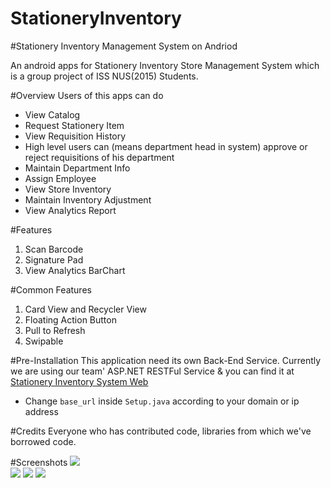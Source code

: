 # StationeryInventory

#Stationery Inventory Management System on Andriod

An android apps for Stationery Inventory Store Management System which is a group project of ISS NUS(2015) Students.

#Overview
Users of this apps can do
<ul>
<li>View Catalog</li>
<li>Request Stationery Item</li>
<li>View Requisition History</li>
<li>High level users can (means department head in system) approve or reject requisitions of his department</li>
<li>Maintain Department Info</li>
<li>Assign Employee</li>
<li>View Store Inventory</li>
<li>Maintain Inventory Adjustment</li>
<li>View Analytics Report</li>
</ul>

#Features
<ol>
<li>Scan Barcode</li>
<li>Signature Pad</li>
<li>View Analytics BarChart</li>
</ol>

#Common Features
<ol>
<li>Card View and Recycler View</li>
<li>Floating Action Button</li>
<li>Pull to Refresh</li>
<li>Swipable</li>
</ol>

#Pre-Installation
This application need its own Back-End Service.
Currently we are using our team' ASP.NET RESTFul Service & you can find it at <a href="https://github.com/a0134741/LogicUniversity_StationaryInventory">Stationery Inventory System Web</a>
<ul>
<li>Change <code>base_url</code> inside <code>Setup.java</code> according to your domain or ip address</li>
</ul>

#Credits
Everyone who has contributed code, libraries from which we've borrowed code.

#Screenshots
<img src="https://lh3.googleusercontent.com/uAGeKG29BYPQ3FUMrYuahxi_lYX3RQJLyED-AxtDHbR9-PXUVpbp_iDTGUEeTwT7M6ivU37d7yFmWhY=w2512-h1170-rw" />
<br />
<img src="https://lh5.googleusercontent.com/Fz7e6S3taw_r_Zjax81sm61RT9g8V7TBBJVWLC-cQi1JUW6llXTdRNsRHvPYIfu1Zg0GjFbCdg6FEp0=w2512-h1170-rw" />
<img src="https://lh3.googleusercontent.com/7uGmI9KKJJQCVY9mdfZgdyYWbLOemELLzF5jxBxA8p12RHr0_mXdU--P7NJTtXGAJs3pz0cfH92QRms=w2512-h1170-rw" />
<img src="https://lh6.googleusercontent.com/ueW0crh0LeCCuaATW5kNPoMPm1p0K9URed_C1EJEaEQExnYEnzsAHG3bJW-lh200QQlGsHdCVPXAU6I=w2512-h1170-rw" />
